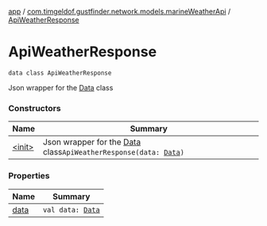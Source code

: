 [app](../../index.md) / [com.timgeldof.gustfinder.network.models.marineWeatherApi](../index.md) / [ApiWeatherResponse](./index.md)

# ApiWeatherResponse

`data class ApiWeatherResponse`

Json wrapper for the [Data](../-data/index.md) class

### Constructors

| Name | Summary |
|---|---|
| [&lt;init&gt;](-init-.md) | Json wrapper for the [Data](../-data/index.md) class`ApiWeatherResponse(data: `[`Data`](../-data/index.md)`)` |

### Properties

| Name | Summary |
|---|---|
| [data](data.md) | `val data: `[`Data`](../-data/index.md) |
